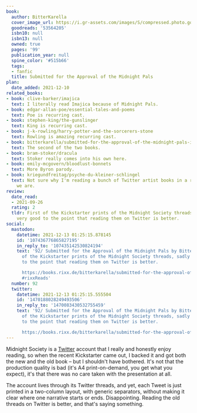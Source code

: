 ```yaml
---
book:
  author: BitterKarella
  cover_image_url: https://i.gr-assets.com/images/S/compressed.photo.goodreads.com/books/1590672497l/53564205._SX318_.jpg
  goodreads: '53564205'
  isbn10: null
  isbn13: null
  owned: true
  pages: '99'
  publication_year: null
  spine_color: '#515b66'
  tags:
  - fanfic
  title: Submitted for the Approval of the Midnight Pals
plan:
  date_added: 2021-12-10
related_books:
- book: clive-barker/imajica
  text: I literally read Imajica because of Midnight Pals.
- book: edgar-allan-poe/essential-tales-and-poems
  text: Poe is recurring cast.
- book: stephen-king/the-gunslinger
  text: King is recurring cast.
- book: j-k-rowling/harry-potter-and-the-sorcerers-stone
  text: Rowling is amazing recurring cast.
- book: bitterkarella/submitted-for-the-approval-of-the-midnight-pals-ii
  text: The second of the two books.
- book: bram-stoker/dracula
  text: Stoker really comes into his own here.
- book: emily-mcgovern/bloodlust-bonnets
  text: More Byron parody.
- book: kriegundfreitag/psyche-du-kleiner-schlingel
  text: Not sure why I'm reading a bunch of Twitter artist books in a row, but here
    we are.
review:
  date_read:
  - 2021-09-26
  rating: 2
  tldr: First of the Kickstarter prints of the Midnight Society threads, sadly not
    very good to the point that reading them on Twitter is better.
social:
  mastodon:
    datetime: 2021-12-13 01:25:15.878145
    id: '107436776865827195'
    in_reply_to: '107435142530824194'
    text: '92/ Submitted for the Approval of the Midnight Pals by BitterKarella. First
      of the Kickstarter prints of the Midnight Society threads, sadly not very good
      to the point that reading them on Twitter is better.

      https://books.rixx.de/bitterkarella/submitted-for-the-approval-of-the-midnight-pals/
      #rixxReads'
  number: 92
  twitter:
    datetime: 2021-12-13 01:25:15.555504
    id: '1470188028249493506'
    in_reply_to: '1470083430532755459'
    text: '92/ Submitted for the Approval of the Midnight Pals by BitterKarella. First
      of the Kickstarter prints of the Midnight Society threads, sadly not very good
      to the point that reading them on Twitter is better.

      https://books.rixx.de/bitterkarella/submitted-for-the-approval-of-the-midnight-pals/'
---
```


Midnight Society is a [Twitter](https://twitter.com/midnight_pals) account that I really and honestly enjoy reading, so
when the recent Kickstarter came out, I backed it and got both the new and the old book – but I shouldn't have bothered.
It's not that the production quality is bad (it's A4 print-on-demand, you get what you expect), it's that there was no
care taken with the presentation at all.

The account lives through its Twitter threads, and yet, each Tweet is just printed in a two-column layout, with generic
separators, without making it clear where one narrative starts or ends. Disappointing. Reading the old threads on
Twitter is better, and that's saying something.
